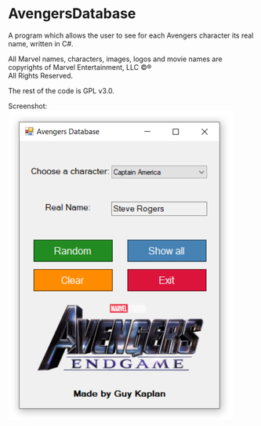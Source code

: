 # AvengersDatabase
A program which allows the user to see for each Avengers character its real name, written in C#.

All Marvel names, characters, images, logos and movie names are copyrights of Marvel Entertainment, LLC ©®<br>
All Rights Reserved.<br>

The rest of the code is GPL v3.0.<br>

Screenshot:<br>
![screenshot1](/images/screenshot1.png)
